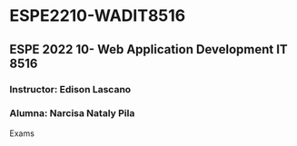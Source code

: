 # ESPE2210-WADIT8516
## ESPE 2022 10- Web Application Development  IT 8516
### Instructor: Edison Lascano
### Alumna: Narcisa Nataly Pila
Exams
